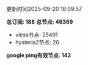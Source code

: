 更新时间2025-09-20 18:09:57

**总订阅: 188**
**总节点: 46369**
- vless节点: 25491
- hysteria2节点: 20

**google ping有效节点: 142**
